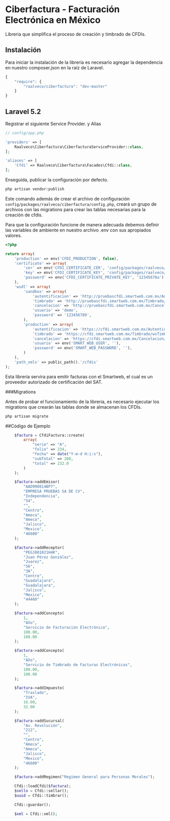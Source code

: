 # Ciberfactura - Facturación Electrónica en México

Libreria que simplifica el proceso de creación y timbrado de CFDIs.

## Instalación


Para iniciar la instalación de la libreria es necesario agregar la dependencia en nuestro composer.json en la raíz de Laravel.

```js
{
    "require": {
        "raalveco/ciberfactura": "dev-master"
    }
}
```

## Laravel 5.2

Registrar el siguiente Service Provider. y Alias

```php
// config/app.php

'providers' => [
    Raalveco\Ciberfactura\CiberfacturaServiceProvider::class,
];

'aliases' => [
    'Cfdi' => Raalveco\Ciberfactura\Facades\Cfdi::class,
];
```

Enseguida, publicar la configuración por defecto.

```bash
php artisan vendor:publish
```

Este comando además de crear el archivo de configuración `config/packages/raalveco/ciberfactura/config.php`, creará un grupo de archivos con las migrations para crear las tablas necesarias para la creación de cfdis.

Para que la configuración funcione de manera adecuada debemos definir las variables de ambiente en nuestro archivo .env con sus apropiados valores.

```php
<?php

return array(
    'production' => env('CFDI_PRODUCTION', false),
    'certificate' => array(
        'cer' => env('CFDI_CERTIFICATE_CER', 'config/packages/raalveco/ciberfactura/certificate/aad990814bp7_1210261233s.cer'),
        'key' => env('CFDI_CERTIFICATE_KEY', 'config/packages/raalveco/ciberfactura/certificate/aad990814bp7_1210261233s.key'),
        'password' => env('CFDI_CERTIFICATE_PRIVATE_KEY', '12345678a')
    ),
    'wsdl' => array(
        'sandbox' => array(
            'autentificacion' => 'http://pruebascfdi.smartweb.com.mx/Autenticacion/wsAutenticacion.asmx?wsdl',
            'timbrado' => 'http://pruebascfdi.smartweb.com.mx/Timbrado/wsTimbrado.asmx?wsdl',
            'cancelacion' => 'http://pruebascfdi.smartweb.com.mx/Cancelacion/wsCancelacion.asmx?wsdl',
            'usuario' => 'demo',
            'password' => '123456789',
        ),
        'production' => array(
            'autentificacion' => 'https://cfdi.smartweb.com.mx/Autenticacion/wsAutenticacion.asmx?wsdl',
            'timbrado' => 'https://cfdi.smartweb.com.mx/Timbrado/wsTimbrado.asmx?wsdl',
            'cancelacion' => 'https://cfdi.smartweb.com.mx/Cancelacion/wsCancelacion.asmx?wsdl',
            'usuario' => env('SMART_WEB_USER', ''),
            'password' => env('SMART_WEB_PASSWORD', ''),
        )
    ),
    'path_xmls' => public_path().'/cfdis'
);

```

Esta libreria servira para emitir facturas con el Smartweb, el cual es un proveedor autorizado de certificación del SAT.

###Migrations

Antes de probar el funcionamiento de la libreria, es necesario ejecutar los migrations que crearán las tablas donde se almacenan los CFDIs.

```bash
php artisan migrate
```

##Código de Ejemplo

```php
    $factura = CfdiFactura::create(
        array(
            "serie" => "A",
            "folio" => 234,
            "fecha" => date("Y-m-d H:i:s"),
            "subTotal" => 200,
            "total" => 232.0
        )
    );

    $factura->addEmisor(
        "AAD990814BP7",
        "EMPRESA PRUEBAS SA DE CV",
        "Independencia",
        "54",
        "",
        "Centro",
        "Ameca",
        "Ameca",
        "Jalisco",
        "Mexico",
        "46600"
    );

    $factura->addReceptor(
        "PEGJ801021H4K",
        "Juan Pérez González",
        "Juarez",
        "56",
        "3A",
        "Centro",
        "Guadalajara",
        "Guadalajara",
        "Jalisco",
        "Mexico",
        "44460"
    );

    $factura->addConcepto(
        1,
        "Año",
        "Servicio de Facturación Electrónica",
        100.00,
        100.00
    );

    $factura->addConcepto(
        1,
        "Año",
        "Servicio de Timbrado de Facturas Electrónicas",
        100.00,
        100.00
    );

    $factura->addImpuesto(
        "Traslado",
        "IVA",
        16.00,
        32.00
    );

    $factura->addSucursal(
        "Av. Revolución",
        "212",
        "",
        "Centro",
        "Ameca",
        "Ameca",
        "Jalisco",
        "Mexico",
        "46600"
    );

    $factura->addRegimen("Regimen General para Personas Morales");

    Cfdi::loadCfdi($factura);
    $sello = Cfdi::sellar();
    $uuid = Cfdi::timbrar();

    Cfdi::guardar();

    $xml = Cfdi::xml();

```